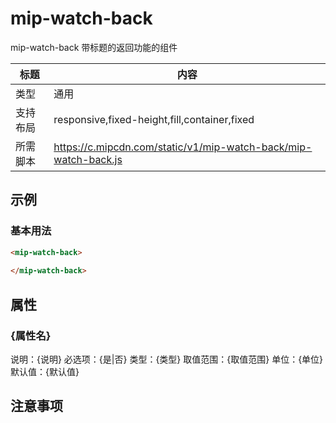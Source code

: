 # mip-watch-back

mip-watch-back 带标题的返回功能的组件

标题|内容
----|----
类型|通用
支持布局|responsive,fixed-height,fill,container,fixed
所需脚本|https://c.mipcdn.com/static/v1/mip-watch-back/mip-watch-back.js

## 示例

### 基本用法
```html
<mip-watch-back>
    
</mip-watch-back>
```

## 属性

### {属性名}

说明：{说明}
必选项：{是|否}
类型：{类型}
取值范围：{取值范围}
单位：{单位}
默认值：{默认值}

## 注意事项

